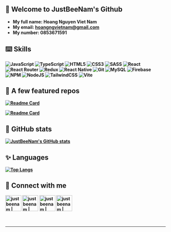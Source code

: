 <p align=”center”>
<!--   <img src="https://user-images.githubusercontent.com/74408171/203537135-1afec400-42da-468b-8c07-b3a4bc9bcd66.png"> -->
<!-- </p> -->

## 👻 Welcome to JustBeeNam's Github

- <b>My full name<b/>: Hoang Nguyen Viet Nam
- <b>My email<b/>: hoangngvietnam@gmail.com
- <b>My number<b/>: 0853671591

## ⌨️ Skills

![JavaScript](https://img.shields.io/badge/javascript-%23323330.svg?style=for-the-badge&logo=javascript&logoColor=%23F7DF1E) ![TypeScript](https://img.shields.io/badge/typescript-%23007ACC.svg?style=for-the-badge&logo=typescript&logoColor=white) ![HTML5](https://img.shields.io/badge/html5-%23E34F26.svg?style=for-the-badge&logo=html5&logoColor=white) ![CSS3](https://img.shields.io/badge/css3-%231572B6.svg?style=for-the-badge&logo=css3&logoColor=white) ![SASS](https://img.shields.io/badge/SASS-hotpink.svg?style=for-the-badge&logo=SASS&logoColor=white) ![React](https://img.shields.io/badge/react-%2320232a.svg?style=for-the-badge&logo=react&logoColor=%2361DAFB) ![React Router](https://img.shields.io/badge/React_Router-CA4245?style=for-the-badge&logo=react-router&logoColor=white) ![Redux](https://img.shields.io/badge/redux-%23593d88.svg?style=for-the-badge&logo=redux&logoColor=white) ![React Native](https://img.shields.io/badge/react_native-%2320232a.svg?style=for-the-badge&logo=react&logoColor=%2361DAFB) ![Git](https://img.shields.io/badge/git-%23F05033.svg?style=for-the-badge&logo=git&logoColor=white) ![MySQL](https://img.shields.io/badge/mysql-%2300f.svg?style=for-the-badge&logo=mysql&logoColor=white) ![Firebase](https://img.shields.io/badge/Firebase-039BE5?style=for-the-badge&logo=Firebase&logoColor=white) ![NPM](https://img.shields.io/badge/NPM-%23CB3837.svg?style=for-the-badge&logo=npm&logoColor=white) ![NodeJS](https://img.shields.io/badge/node.js-6DA55F?style=for-the-badge&logo=node.js&logoColor=white) ![TailwindCSS](https://img.shields.io/badge/tailwindcss-%2338B2AC.svg?style=for-the-badge&logo=tailwind-css&logoColor=white) ![Vite](https://img.shields.io/badge/vite-%23646CFF.svg?style=for-the-badge&logo=vite&logoColor=white) 

## 🧠 A few featured repos

[![Readme Card](https://github-readme-stats.vercel.app/api/pin/?username=nam18022001&repo=meotalk-webapp&show_icons=true&theme=blueberry)](https://github.com/nam18022001/meotalk-webapp)

[![Readme Card](https://github-readme-stats.vercel.app/api/pin/?username=nam18022001&repo=meotalk-app&show_icons=true&theme=blueberry)](https://github.com/nam18022001/meotalk-app)

## 🌟 GitHub stats

[![JustBeeNam's GitHub stats](https://github-readme-stats.vercel.app/api?username=nam18022001&show_icons=true&theme=blueberry)](https://github.com/nam18022001/github-readme-stats)

## ✨ Languages

[![Top Langs](https://github-readme-stats.vercel.app/api/top-langs/?username=nam18022001&langs_count=8&show_icons=true&theme=blueberry)](https://github.com/nam18022001/github-readme-stats)

## 🙌 Connect with me 


  
  [<img align="center" alt="justbeenam | facebook" width="50px" src="https://user-images.githubusercontent.com/74408171/203545991-efbaa92c-b861-473c-8d2d-0b869e1c80ff.png">][facebook]   [<img align="center" alt="justbeenam | linkedin" width="50px" src="https://user-images.githubusercontent.com/74408171/203549056-3dbf2b18-63c7-4c3c-ac99-7cbe5e978cff.png">][linkedin]   [<img align="center" alt="justbeenam | gmail" width="50px" src="https://user-images.githubusercontent.com/74408171/203549705-d65a82a2-85a4-43e1-bfc0-4aa39648868a.png">][gmail]   [<img align="center" alt="justbeenam | skype" width="50px" src="https://user-images.githubusercontent.com/74408171/203550619-d6011f0a-c29f-441b-90c3-cb448145995b.png">][skype]
<br>
<br>
<br>

---

[facebook]: https://www.facebook.com/just.bee.nam
[linkedin]: https://www.linkedin.com/in/nam-ho%C3%A0ng-nguy%E1%BB%85n-vi%E1%BA%BFt-7a442b251/
[gmail]: mailto:hoangngvietnam@gmail.com
[skype]: skype:live:.cid.96ed89a3250d3a25?chat

<!---
nam18022001/nam18022001 is a ✨ special ✨ repository because its `README.md` (this file) appears on your GitHub profile.
You can click the Preview link to take a look at your changes.
--->
